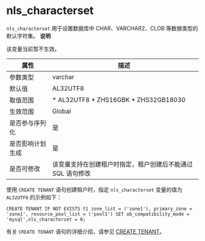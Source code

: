 nls_characterset 
=====================================

`nls_characterset` 用于设置数据库中 CHAR、VARCHAR2、CLOB 等数据类型的默认字符集。
**说明**



该变量当前暂不生效。


|  **属性**  |                                                                             **描述**                                                                              |
|----------|-----------------------------------------------------------------------------------------------------------------------------------------------------------------|
| 参数类型     | varchar                                                                                                                                                         |
| 默认值      | AL32UTF8                                                                                                                                                        |
| 取值范围     | * AL32UTF8   * ZHS16GBK   * ZHS32GB18030    |
| 生效范围     | Global                                                                                                                                                          |
| 是否参与序列化  | 是                                                                                                                                                               |
| 是否影响计划生成 | 是                                                                                                                                                               |
| 是否可修改    | 该变量支持在创建租户时指定，租户创建后不能通过 SQL 语句修改                                                                                                                                |



使用 `CREATE TENANT` 语句创建租户时，指定 `nls_characterset` 变量的值为 `AL32UTF8` 的示例如下：

```shell
CREATE TENANT IF NOT EXISTS t1 zone_list = ('zone1'), primary_zone = 'zone1', resource_pool_list = ('pool1') SET ob_compatibility_mode = 'mysql',nls_characterset = 0;
```



有关 `CREATE TENANT` 语句的详细介绍，请参见 [CREATE TENANT](/zh-CN/10.sql-reference-mysql-mode/6.sql-statement/23.create-tenant.md)。
